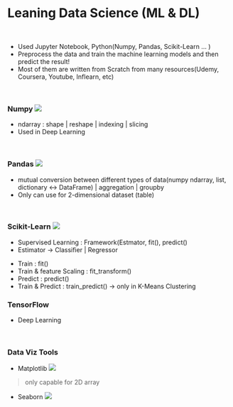 # Leaning Data Science (ML & DL)
<br>

- Used Jupyter Notebook, Python(Numpy, Pandas, Scikit-Learn ... )
- Preprocess the data and train the machine learning models and then predict the result! 
- Most of them are written from Scratch from many resources(Udemy, Coursera, Youtube, Inflearn, etc)

<br>

### Numpy <img src="https://img.shields.io/badge/numpy-%23013243.svg?style=for-the-badge&logo=numpy&logoColor=white">
- ndarray : shape | reshape | indexing | slicing
- Used in Deep Learning


<br>

### Pandas <img src="https://img.shields.io/badge/pandas-%23150458.svg?style=for-the-badge&logo=pandas&logoColor=white">
- mutual conversion between different types of data(numpy ndarray, list, dictionary <-> DataFrame) | aggregation | groupby
- Only can use for 2-dimensional dataset (table)

<br>

### Scikit-Learn <img src="https://img.shields.io/badge/scikit--learn-%23F7931E.svg?style=for-the-badge&logo=scikit-learn&logoColor=white">
- Supervised Learning : Framework(Estmator, fit(), predict() 
- Estimator -> Classifier | Regressor
* Train : fit()
* Train & feature Scaling : fit_transform()
* Predict : predict()
* Train & Predict : train_predict() -> only in K-Means Clustering 


### TensorFlow 
- Deep Learning 


<br>

### Data Viz Tools

* Matplotlib <img src="https://img.shields.io/badge/matplotlib-9999FF?style=for-the-badge&logo=python&logoColor=white">
> only capable for 2D array
  
* Seaborn <img src="https://img.shields.io/badge/seaborn-FEA1A1?style=for-the-badge&logo=python&logoColor=white">

